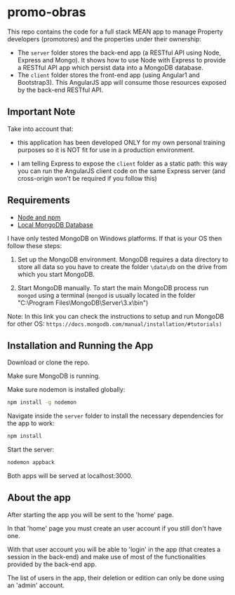 # promo-obras
This repo contains the code for a full stack MEAN app to manage Property developers (promotores) and the properties under their ownership:
- The `server` folder stores the back-end app (a RESTful API using Node, Express and Mongo). It shows how to use Node with Express to provide a RESTful API app which persist data into a MongoDB database.
- The `client` folder stores the front-end app (using Angular1 and Bootstrap3). This AngularJS app will consume those resources exposed by the back-end RESTful API.  

## Important Note
Take into account that:
- this application has been developed ONLY for my own personal training purposes so it is NOT fit for use in a production environment.

- I am telling Express to expose the `client` folder as a static path: this way you can run the AngularJS client code on the same Express server (and cross-origin won't be required if you follow this)


## Requirements
- [Node and npm](https://nodejs.org)
- [Local MongoDB Database](https://www.mongodb.com/download-center#community)

I have only tested MongoDB on Windows platforms. If that is your OS then follow these steps:

1) Set up the MongoDB environment. MongoDB requires a data directory to store all data so you have to create the folder `\data\db` on the drive from which you start MongoDB.

2) Start MongoDB manually. To start the main MongoDB process run `mongod` using a terminal (`mongod` is usually located in the folder "C:\Program Files\MongoDB\Server\3.x\bin")

Note: In this link you can check the instructions to setup and run MongoDB for other OS: `https://docs.mongodb.com/manual/installation/#tutorials)`


## Installation and Running the App
Download or clone the repo.

Make sure MongoDB is running.

Make sure nodemon is installed globally:

```bash
npm install -g nodemon
```

Navigate inside the `server` folder to install the necessary dependencies for the app to work:

```bash
npm install
```


Start the server:
```bash
nodemon appback
```

Both apps will be served at localhost:3000.

## About the app
After starting the app you will be sent to the 'home' page. 

In that 'home' page you must create an user account if you still don't have one. 

With that user account you will be able to 'login' in the app (that creates a session in the back-end) and make use of most of the functionalities provided by the back-end app.

The list of users in the app, their deletion or edition can only be done using an 'admin' account.

